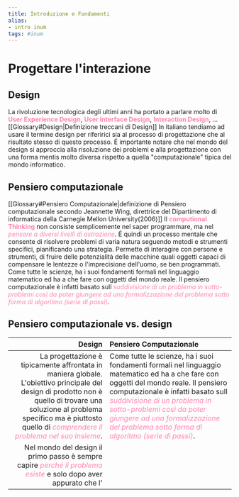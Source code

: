 ```yaml
---
title: Introduzione e Fondamenti
alias:
- intro inum
tags: #inum
---
```

# Progettare l'interazione
## Design
La rivoluzione tecnologica degli ultimi anni ha portato a parlare molto di <span style="color:#ff82b2"><b>User Experience Design</b></span>, <span style="color:#ff82b2"><b>User Interface Design</b></span>, <span style="color:#ff82b2"><b>Interaction Design</b></span>, ...
[[Glossary#Design|Definizione treccani di Design]]
In italiano tendiamo ad usare il termine design per riferirici sia al processo di progettazione che al risultato stesso di questo processo.
É importante notare che nel mondo del design si approccia alla risoluzione dei problemi e alla progettazione con una forma mentis molto diversa rispetto a quella "computazionale" tipica del mondo informatico.
## Pensiero computazionale
[[Glossary#Pensiero Computazionale|definizione di Pensiero computazionale secondo Jeannette Wing, direttrice del Dipartimento di informatica della Carnegie Mellon University(2006)]]
Il <span style="color:#ff82b2"><b>computional Thinking</b></span> non consiste semplicemente nel saper programmare, ma nel <span style="color:#ff82b2"><i>pensare a diversi livelli di astrazione</i></span>. É quindi un processo mentale che consente di risolvere problemi di varia natura seguendo metodi e strumenti specifici, pianificando una strategia.
Permette di interagire con persone e strumenti, di fruire delle potenzialità delle macchine quali oggetti capaci di compensare le lentezze o l'imprecisione dell'uomo, se ben programmati.
Come tutte le scienze, ha i suoi fondamenti formali nel linguaggio matematico ed ha a che fare con oggetti del mondo reale. Il pensiero computazionale è infatti basato sull <span style="color:#ff82b2"><i>suddivisione di un problema in sotto-problemi così da poter giungere ad una formalizzazione del problema sotto forma di algoritmo (serie di passi)</i></span>.
## Pensiero computazionale vs. design
|                                                                                                                                                                                                                                                                               Design | Pensiero Computazionale                                                                                                                                                                                                                                                                                                                                                    |
| ------------------------------------------------------------------------------------------------------------------------------------------------------------------------------------------------------------------------------------------------------------------------------------:|:-------------------------------------------------------------------------------------------------------------------------------------------------------------------------------------------------------------------------------------------------------------------------------------------------------------------------------------------------------------------------- |
| La progettazione è tipicamente affrontata in maniera globale. L'obiettivo principale del design di prodotto non è quello di trovare una soluzione al problema specifico  ma è piuttosto quello di <span style="color:#ff82b2"><i>comprendere il problema nel suo insieme</i></span>. | Come tutte le scienze, ha i suoi fondamenti formali nel linguaggio matematico ed ha a che fare con oggetti del mondo reale. Il pensiero computazionale è infatti basato sull <span style="color:#ff82b2"><i>suddivisione di un problema in sotto-problemi così da poter giungere ad una formalizzazione del problema sotto forma di algoritmo (serie di passi)</i></span>. |
| Nel mondo del design il primo passo è sempre capire <span style="color:#ff82b2"><i>perché il problema esiste</i></span> e solo dopo aver appurato che l'                                                                                                                                                                                                                                                                                     |                                                                                                                                                                                                                                                                                                                                                                            |
